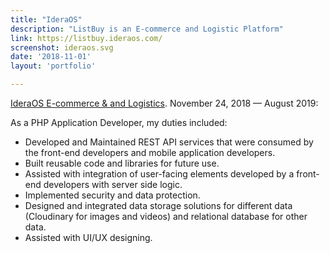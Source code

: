 ```yaml
---
title: "IderaOS"
description: "ListBuy is an E-commerce and Logistic Platform"
link: https://listbuy.ideraos.com/
screenshot: ideraos.svg
date: '2018-11-01'
layout: 'portfolio'

---
```


[IderaOS E-commerce & and Logistics](https://ideraos.com). November 24, 2018 — August 2019:

As a PHP Application Developer, my duties included:

* Developed and Maintained REST API services that were consumed by the front-end developers and mobile application developers.
* Built reusable code and libraries for future use.
* Assisted with integration of user-facing elements developed by a front-end developers with server side logic.
* Implemented security and data protection.
* Designed and integrated data storage solutions for different data (Cloudinary for images and videos)
and relational database for other data.
* Assisted with UI/UX designing.

